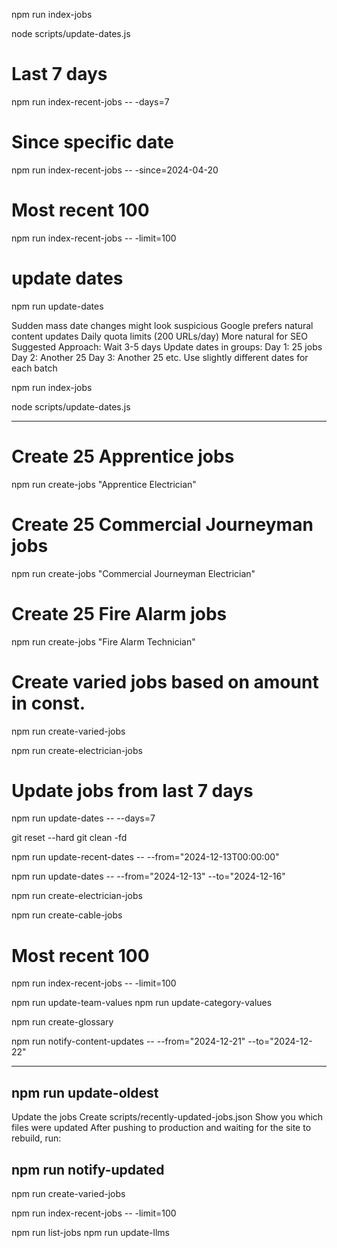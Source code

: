 npm run index-jobs

node scripts/update-dates.js

# Last 7 days
npm run index-recent-jobs -- -days=7

# Since specific date
npm run index-recent-jobs -- -since=2024-04-20

# Most recent 100
npm run index-recent-jobs -- -limit=100

# update dates
npm run update-dates

Sudden mass date changes might look suspicious
Google prefers natural content updates
Daily quota limits (200 URLs/day)
More natural for SEO
Suggested Approach:
Wait 3-5 days
Update dates in groups:
Day 1: 25 jobs
Day 2: Another 25
Day 3: Another 25
etc.
Use slightly different dates for each batch

npm run index-jobs

node scripts/update-dates.js

--------------------------------

# Create 25 Apprentice jobs
npm run create-jobs "Apprentice Electrician"

# Create 25 Commercial Journeyman jobs
npm run create-jobs "Commercial Journeyman Electrician"

# Create 25 Fire Alarm jobs
npm run create-jobs "Fire Alarm Technician"

# Create varied jobs based on amount in const. 
npm run create-varied-jobs



npm run create-electrician-jobs





# Update jobs from last 7 days
npm run update-dates -- --days=7


git reset --hard
git clean -fd

npm run update-recent-dates -- --from="2024-12-13T00:00:00"

npm run update-dates -- --from="2024-12-13" --to="2024-12-16"

npm run create-electrician-jobs

npm run create-cable-jobs

# Most recent 100
npm run index-recent-jobs -- -limit=100




npm run update-team-values
npm run update-category-values

npm run create-glossary


npm run notify-content-updates -- --from="2024-12-21" --to="2024-12-22"


*********

## npm run update-oldest

Update the jobs
Create scripts/recently-updated-jobs.json
Show you which files were updated
After pushing to production and waiting for the site to rebuild, run:

## npm run notify-updated


npm run create-varied-jobs

npm run index-recent-jobs -- -limit=100


npm run list-jobs
npm run update-llms